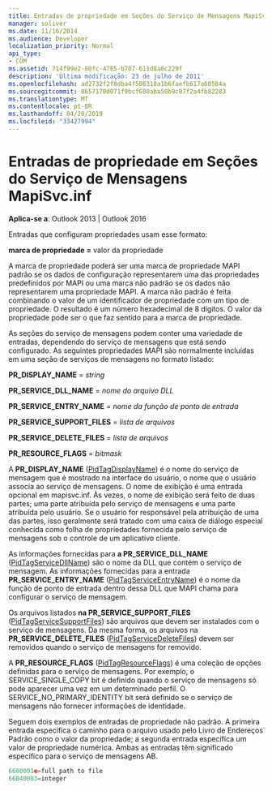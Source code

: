 ```yaml
---
title: Entradas de propriedade em Seções do Serviço de Mensagens MapiSvc.inf
manager: soliver
ms.date: 11/16/2014
ms.audience: Developer
localization_priority: Normal
api_type:
- COM
ms.assetid: 714f99e2-80fc-4785-b707-611d8a6c229f
description: 'Última modificação: 23 de julho de 2011'
ms.openlocfilehash: ad2732f2f8dba4f506318a1b6faefb617a60584a
ms.sourcegitcommit: 8657170d071f9bcf680aba50b9c07f2a4fb82283
ms.translationtype: MT
ms.contentlocale: pt-BR
ms.lasthandoff: 04/28/2019
ms.locfileid: "33427994"
---
```

# <a name="property-entries-in-mapisvcinf-message-service-sections"></a>Entradas de propriedade em Seções do Serviço de Mensagens MapiSvc.inf

  
  
**Aplica-se a**: Outlook 2013 | Outlook 2016 
  
Entradas que configuram propriedades usam esse formato:
  
 **marca de propriedade** **=** valor da propriedade 
  
A marca de propriedade poderá ser uma marca de propriedade MAPI padrão se os dados de configuração representarem uma das propriedades predefinidos por MAPI ou uma marca não padrão se os dados não representarem uma propriedade MAPI. A marca não padrão é feita combinando o valor de um identificador de propriedade com um tipo de propriedade. O resultado é um número hexadecimal de 8 dígitos. O valor da propriedade pode ser o que faz sentido para a marca de propriedade. 
  
As seções do serviço de mensagens podem conter uma variedade de entradas, dependendo do serviço de mensagens que está sendo configurado. As seguintes propriedades MAPI são normalmente incluídas em uma seção de serviços de mensagens no formato listado:
  
 **PR_DISPLAY_NAME**  =   _string_
  
 **PR_SERVICE_DLL_NAME**  =   _nome do arquivo DLL_
  
 **PR_SERVICE_ENTRY_NAME**  =   _nome da função de ponto de entrada_
  
 **PR_SERVICE_SUPPORT_FILES**  =   _lista de arquivos_
  
 **PR_SERVICE_DELETE_FILES**  =   _lista de arquivos_
  
 **PR_RESOURCE_FLAGS**  =   _bitmask_
  
A **PR_DISPLAY_NAME** ([PidTagDisplayName](pidtagdisplayname-canonical-property.md)) é o nome do serviço de mensagem que é mostrado na interface do usuário, o nome que o usuário associa ao serviço de mensagens. O nome de exibição é uma entrada opcional em mapisvc.inf. Às vezes, o nome de exibição será feito de duas partes; uma parte atribuída pelo serviço de mensagens e uma parte atribuída pelo usuário. Se o usuário for responsável pela atribuição de uma das partes, isso geralmente será tratado com uma caixa de diálogo especial conhecida como folha de propriedades fornecida pelo serviço de mensagens sob o controle de um aplicativo cliente. 
  
As informações fornecidas para **a PR_SERVICE_DLL_NAME** ([PidTagServiceDllName](pidtagservicedllname-canonical-property.md)) são o nome da DLL que contém o serviço de mensagem. As informações fornecidas para a entrada **PR_SERVICE_ENTRY_NAME** ([PidTagServiceEntryName](pidtagserviceentryname-canonical-property.md)) é o nome da função de ponto de entrada dentro dessa DLL que MAPI chama para configurar o serviço de mensagem. 
  
Os arquivos listados **na PR_SERVICE_SUPPORT_FILES** ([PidTagServiceSupportFiles](pidtagservicesupportfiles-canonical-property.md)) são arquivos que devem ser instalados com o serviço de mensagens. Da mesma forma, os arquivos na **PR_SERVICE_DELETE_FILES** ([PidTagServiceDeleteFiles](pidtagservicedeletefiles-canonical-property.md)) devem ser removidos quando o serviço de mensagens for removido. 
  
A **PR_RESOURCE_FLAGS** ([PidTagResourceFlags](pidtagresourceflags-canonical-property.md)) é uma coleção de opções definidas para o serviço de mensagens. Por exemplo, o SERVICE_SINGLE_COPY bit é definido quando o serviço de mensagens só pode aparecer uma vez em um determinado perfil. O SERVICE_NO_PRIMARY_IDENTITY bit será definido se o serviço de mensagens não fornecer informações de identidade. 
  
Seguem dois exemplos de entradas de propriedade não padrão. A primeira entrada especifica o caminho para o arquivo usado pelo Livro de Endereços Padrão como o valor da propriedade; a segunda entrada especifica um valor de propriedade numérica. Ambas as entradas têm significado específico para o serviço de mensagens AB.
  
```cpp
6600001e=full path to file
66040003=integer

```


